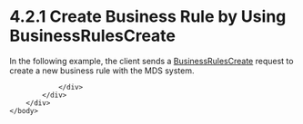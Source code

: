 <html dir="LTR" xmlns:mshelp="http://msdn.microsoft.com/mshelp" xmlns:ddue="http://ddue.schemas.microsoft.com/authoring/2003/5" xmlns:xlink="http://www.w3.org/1999/xlink" xmlns:tool="http://www.microsoft.com/tooltip">
    <head>
        <meta http-equiv="Content-Type" content="text/html; CHARSET=utf-8"></meta>
        <meta name="save" content="history"></meta>
        <title>4.2.1 Create Business Rule by Using BusinessRulesCreate</title>
        <xml>
            <mshelp:toctitle title="4.2.1 Create Business Rule by Using BusinessRulesCreate"></mshelp:toctitle>
            <mshelp:rltitle title="[MS-SSMDSWS-15]: Create Business Rule by Using BusinessRulesCreate"></mshelp:rltitle>
            <mshelp:keyword index="A" term="b25fddbb-ded4-41a1-9fef-0a83bebfda2a"></mshelp:keyword>
            <mshelp:attr name="DCSext.ContentType" value="open specification"></mshelp:attr>
            <mshelp:attr name="AssetID" value="b25fddbb-ded4-41a1-9fef-0a83bebfda2a"></mshelp:attr>
            <mshelp:attr name="TopicType" value="kbRef"></mshelp:attr>
            <mshelp:attr name="DCSext.Title" value="[MS-SSMDSWS-15]: Create Business Rule by Using BusinessRulesCreate" />
        </xml>
    </head>
    <body>
        <div id="header">
            <h1 class="heading">4.2.1 Create Business Rule by Using BusinessRulesCreate</h1>
        </div>
        <div id="mainSection">
            <div id="mainBody">
                <div id="allHistory" class="saveHistory"></div>
                <div id="sectionSection0" class="section" name="collapseableSection">
                    

<p>In the following example, the client sends a <a href="2f146644-4be3-4ea7-8362-42128f434e85.md">BusinessRulesCreate</a>
request to create a new business rule with the MDS system.</p>


                </div>
            </div>
        </div>
    </body>
</html>